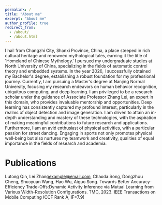 ```yaml
---
permalink: /
title: "About me"
excerpt: "About me"
author_profile: true
redirect_from: 
  - /about/
  - /about.html
---
```

I hail from Changzhi City, Shanxi Province, China, a place steeped in rich cultural heritage and renowned mythological tales, earning it the title of 'Homeland of Chinese Mythology.' I pursued my undergraduate studies at North University of China, specializing in the fields of automatic control theory and embedded systems. In the year 2020, I successfully obtained my Bachelor's degree, establishing a robust foundation for my professional journey.
Currently, I am pursuing a Master's degree at Nanjing Normal University, focusing my research endeavors on human behavior recognition, ubiquitous computing, and deep learning. I am privileged to be a research scholar under the guidance of Associate Professor Zhang Lei, an expert in this domain, who provides invaluable mentorship and opportunities.
Deep learning has consistently captured my profound interest, particularly in the realms of object detection and image generation. I am driven to attain an in-depth understanding and mastery of these technologies, with the aspiration of making meaningful contributions to future research and applications.
Furthermore, I am an avid enthusiast of physical activities, with a particular passion for street dancing. Engaging in sports not only promotes physical well-being but also nurtures my teamwork and creativity, qualities of equal importance in the fields of research and academia.


Publications
======
Lutong Qin, Lei Zhang[example@email.com](mailto:example@email.com), Chaoda Song, Dongzhou Cheng, Shuoyuan Wang, Hao Wu, Aiguo Song. Towards Better Accuracy-Efficiency Trade-Offs:Dynamic Activity Inference via Mutual Learning from Various Width-Resolution Configurations. TMC, 2023.
IEEE Transactions on Mobile Computing (CCF Rank A, IF=7.9)
